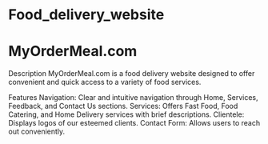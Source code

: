 # Food_delivery_website
# MyOrderMeal.com
Description
MyOrderMeal.com is a food delivery website designed to offer convenient and quick access to a variety of food services.

Features
Navigation: Clear and intuitive navigation through Home, Services, Feedback, and Contact Us sections.
Services: Offers Fast Food, Food Catering, and Home Delivery services with brief descriptions.
Clientele: Displays logos of our esteemed clients.
Contact Form: Allows users to reach out conveniently.

